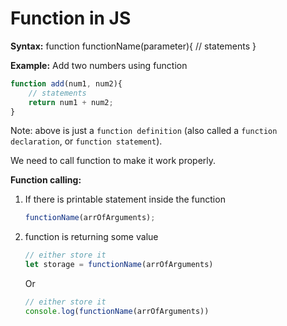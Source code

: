 # Function in JS

**Syntax:**
function functionName(parameter){
    // statements
}

**Example:** Add two numbers using function

```js
function add(num1, num2){
    // statements
    return num1 + num2;
}
```

Note: above is just a  `function definition` (also called a `function declaration`, or `function statement`).

We need to call function to make it work properly.

**Function calling:**

1. If there is printable statement inside the function

    ```js
    functionName(arrOfArguments);
    ```

2. function is returning some value

    ``` js
    // either store it
    let storage = functionName(arrOfArguments)
    ```

    Or

    ``` js
    // either store it
    console.log(functionName(arrOfArguments))
    ```
